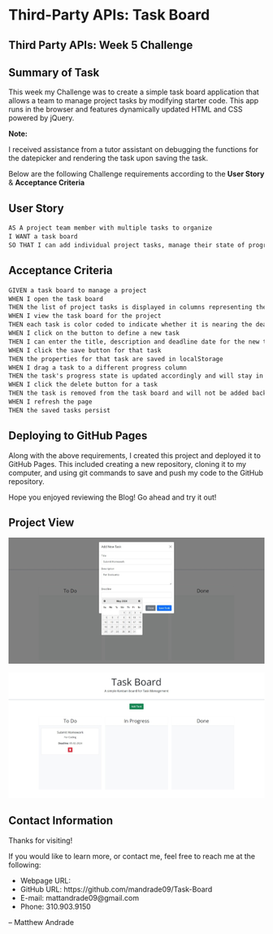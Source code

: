 # Third-Party APIs: Task Board

## Third Party APIs: Week 5 Challenge

## Summary of Task
This week my Challenge was to create a simple task board application that allows a team to manage project tasks by modifying starter code. This app runs in the browser and features dynamically updated HTML and CSS powered by jQuery.


**Note:** 

I received assistance from a tutor assistant on debugging the functions for the datepicker and rendering the task upon saving the task.

Below are the following Challenge requirements according to the 
**User Story** & **Acceptance Criteria**

## User Story

```md
AS A project team member with multiple tasks to organize
I WANT a task board 
SO THAT I can add individual project tasks, manage their state of progress and track overall project progress accordingly
```

## Acceptance Criteria

```md
GIVEN a task board to manage a project
WHEN I open the task board
THEN the list of project tasks is displayed in columns representing the task progress state (Not Yet Started, In Progress, Completed)
WHEN I view the task board for the project
THEN each task is color coded to indicate whether it is nearing the deadline (yellow) or is overdue (red)
WHEN I click on the button to define a new task
THEN I can enter the title, description and deadline date for the new task into a modal dialog
WHEN I click the save button for that task
THEN the properties for that task are saved in localStorage
WHEN I drag a task to a different progress column
THEN the task's progress state is updated accordingly and will stay in the new column after refreshing
WHEN I click the delete button for a task
THEN the task is removed from the task board and will not be added back after refreshing
WHEN I refresh the page
THEN the saved tasks persist
```



## Deploying to GitHub Pages
Along with the above requirements, I created this project and deployed it to GitHub Pages. This included creating a new repository, cloning it to my computer, and using git commands to save and push my code to the GitHub repository. 

Hope you enjoyed reviewing the Blog!  Go ahead and try it out!


## Project View

![Add Task View](<Assets/images/Task Board Screenshot.jpeg>)

![Task Board View](<Assets/images/Task Board Screenshot 2.jpeg>)


## Contact Information
Thanks for visiting!

If you would like to learn more, or contact me, feel free to reach me at the following:

<ul>
    <li>Webpage URL: </li>
    <li>GitHub URL: https://github.com/mandrade09/Task-Board</li>
    <li>E-mail: mattandrade09@gmail.com </li>
    <li>Phone: 310.903.9150</li>
</ul>

<p>
<footer> &ndash; Matthew Andrade</footer>
</p>

